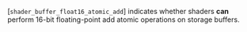 [`shader_buffer_float16_atomic_add`] indicates whether shaders  **can** 
perform 16-bit floating-point add atomic operations on storage buffers.